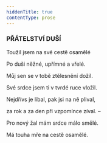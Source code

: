 ```yaml
---
hiddenTitle: true
contentType: prose
---
```


<section>

### PŘÁTELSTVÍ DUŠÍ

Toužil jsem na své cestě osamělé 

Po duši něžné, upřímné a vřelé.

Můj sen se v tobě ztělesnění dožil. 

Své srdce jsem ti v tvrdé ruce vložil.

Nejdřívs je líbal, pak jsi na ně plival, 

za rok a za den při vzpomínce zíval. –

Pro nový žal mám srdce málo smělé. 

Má touha mře na cestě osamělé.

</section>
